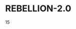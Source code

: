 # REBELLION-2.0                                                                                                          

15
